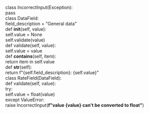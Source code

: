 class IncorrectInput(Exception):  
    pass  
class DataField:  
    field_description = "General data"  
    def __init__(self, value):  
        self.value = None  
        self.validate(value)  
    def validate(self, value):  
        self.value = value  
    def __contains__(self, item):  
        return item in self.value  
    def __str__(self):  
        return f"{self.field_description}: {self.value}"  
class RateField(DataField):  
    def validate(self, value):  
        try:  
            self.value = float(value)  
        except ValueError:  
            raise IncorrectInput(**f"value {value} can't be converted to float"**)  